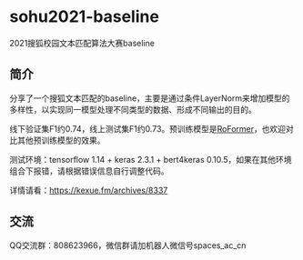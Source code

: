 # sohu2021-baseline
2021搜狐校园文本匹配算法大赛baseline

## 简介

分享了一个搜狐文本匹配的baseline，主要是通过条件LayerNorm来增加模型的多样性，以实现同一模型处理不同类型的数据、形成不同输出的目的。

线下验证集F1约0.74，线上测试集F1约0.73。预训练模型是[RoFormer](https://github.com/ZhuiyiTechnology/roformer)，也欢迎对比其他预训练模型的效果。

测试环境：tensorflow 1.14 + keras 2.3.1 + bert4keras 0.10.5，如果在其他环境组合下报错，请根据错误信息自行调整代码。

详情请看：https://kexue.fm/archives/8337

## 交流

QQ交流群：808623966，微信群请加机器人微信号spaces_ac_cn
